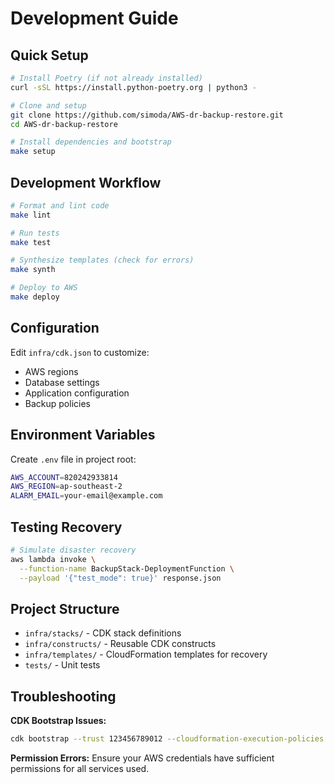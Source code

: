 # Development Guide

## Quick Setup

```bash
# Install Poetry (if not already installed)
curl -sSL https://install.python-poetry.org | python3 -

# Clone and setup
git clone https://github.com/simoda/AWS-dr-backup-restore.git
cd AWS-dr-backup-restore

# Install dependencies and bootstrap
make setup
```

## Development Workflow

```bash
# Format and lint code
make lint

# Run tests
make test

# Synthesize templates (check for errors)
make synth

# Deploy to AWS
make deploy
```

## Configuration

Edit `infra/cdk.json` to customize:
- AWS regions
- Database settings  
- Application configuration
- Backup policies

## Environment Variables

Create `.env` file in project root:
```bash
AWS_ACCOUNT=820242933814
AWS_REGION=ap-southeast-2
ALARM_EMAIL=your-email@example.com
```

## Testing Recovery

```bash
# Simulate disaster recovery
aws lambda invoke \
  --function-name BackupStack-DeploymentFunction \
  --payload '{"test_mode": true}' response.json
```

## Project Structure

- `infra/stacks/` - CDK stack definitions
- `infra/constructs/` - Reusable CDK constructs  
- `infra/templates/` - CloudFormation templates for recovery
- `tests/` - Unit tests

## Troubleshooting

**CDK Bootstrap Issues:**
```bash
cdk bootstrap --trust 123456789012 --cloudformation-execution-policies arn:aws:iam::aws:policy/AdministratorAccess
```

**Permission Errors:**
Ensure your AWS credentials have sufficient permissions for all services used.